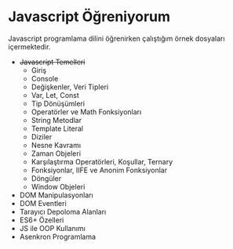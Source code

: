 # Javascript Öğreniyorum
Javascript programlama dilini öğrenirken çalıştığım örnek dosyaları içermektedir.<br/>
 - ~~Javascript Temelleri~~
   - Giriş
   - Console
   - Değişkenler, Veri Tipleri
   - Var, Let, Const
   - Tip Dönüşümleri
   - Operatörler ve Math Fonksiyonları
   - String Metodlar
   - Template Literal
   - Diziler
   - Nesne Kavramı
   - Zaman Objeleri
   - Karşılaştırma Operatörleri, Koşullar, Ternary
   - Fonksiyonlar, IIFE ve Anonim Fonksiyonlar
   - Döngüler
   - Window Objeleri
 - DOM Manipulasyonları
 - DOM Eventleri
 - Tarayıcı Depoloma Alanları
 - ES6+ Özelleri
 - JS ile OOP Kullanımı
 - Asenkron Programlama
